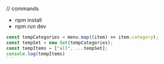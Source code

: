 

// commands 
- npm install
- npm run dev


````js
const tempCategories = menu.map((item) => item.category);
const tempSet = new Set(tempCategories);
const tempItems = ["all", ...tempSet];
console.log(tempItems)
```